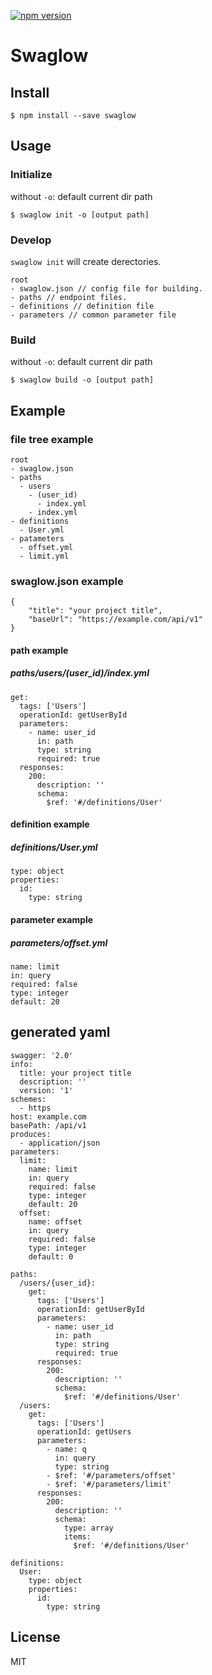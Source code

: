 [![npm version](https://badge.fury.io/js/swaglow.svg)](https://badge.fury.io/js/swaglow)

# Swaglow

## Install
```
$ npm install --save swaglow
```

## Usage
### Initialize
without `-o`: default current dir path

```
$ swaglow init -o [output path]
```
### Develop
`swaglow init` will create derectories.

```
root
- swaglow.json // config file for building.
- paths // endpoint files.
- definitions // definition file
- parameters // common parameter file
```

### Build
without `-o`: default current dir path

```
$ swaglow build -o [output path]
```

## Example
### file tree example
```
root
- swaglow.json
- paths
  - users
    - (user_id)
      - index.yml
    - index.yml
- definitions
  - User.yml
- patameters
  - offset.yml
  - limit.yml
```

### swaglow.json example
```
{
	"title": "your project title",
	"baseUrl": "https://example.com/api/v1"
}
```

#### path example
##### paths/users/(user_id)/index.yml
```
get:
  tags: ['Users']
  operationId: getUserById
  parameters:
    - name: user_id
      in: path
      type: string
      required: true
  responses:
    200:
      description: ''
      schema:
        $ref: '#/definitions/User'
```

#### definition example
##### definitions/User.yml
```
type: object
properties:
  id:
    type: string
```

#### parameter example
##### parameters/offset.yml
```
name: limit
in: query
required: false
type: integer
default: 20
```

## generated yaml
```
swagger: '2.0'
info:
  title: your project title
  description: ''
  version: '1'
schemes:
  - https
host: example.com
basePath: /api/v1
produces:
  - application/json
parameters:
  limit:
    name: limit
    in: query
    required: false
    type: integer
    default: 20
  offset:
    name: offset
    in: query
    required: false
    type: integer
    default: 0

paths:
  /users/{user_id}:
    get:
      tags: ['Users']
      operationId: getUserById
      parameters:
        - name: user_id
          in: path
          type: string
          required: true
      responses:
        200:
          description: ''
          schema:
            $ref: '#/definitions/User'
  /users:
    get:
      tags: ['Users']
      operationId: getUsers
      parameters:
        - name: q
          in: query
          type: string
        - $ref: '#/parameters/offset'
        - $ref: '#/parameters/limit'
      responses:
        200:
          description: ''
          schema:
            type: array
            items:
              $ref: '#/definitions/User'

definitions:
  User:
    type: object
    properties:
      id:
        type: string

```

## License
MIT